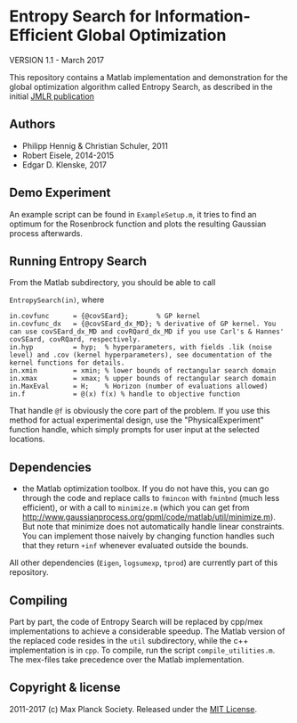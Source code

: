 Entropy Search for Information-Efficient Global Optimization
============================================================

VERSION 1.1 - March 2017

This repository contains a Matlab implementation and demonstration for the global optimization
algorithm called Entropy Search, as described in the initial [JMLR publication]( http://www.jmlr.org/papers/v13/hennig12a.html)

Authors
-------
* Philipp Hennig & Christian Schuler, 2011
* Robert Eisele, 2014-2015
* Edgar D. Klenske, 2017

Demo Experiment
---------------
An example script can be found in `ExampleSetup.m`, it tries to find an optimum for the Rosenbrock function and plots the resulting Gaussian process afterwards.

Running Entropy Search
----------------------
From the Matlab subdirectory, you should be able to call

`EntropySearch(in)`, where

```
in.covfunc      = {@covSEard};       % GP kernel  
in.covfunc_dx   = {@covSEard_dx_MD}; % derivative of GP kernel. You can use covSEard_dx_MD and covRQard_dx_MD if you use Carl's & Hannes' covSEard, covRQard, respectively.  
in.hyp          = hyp;  % hyperparameters, with fields .lik (noise level) and .cov (kernel hyperparameters), see documentation of the kernel functions for details.  
in.xmin         = xmin; % lower bounds of rectangular search domain  
in.xmax         = xmax; % upper bounds of rectangular search domain  
in.MaxEval      = H;    % Horizon (number of evaluations allowed)  
in.f            = @(x) f(x) % handle to objective function  
```

That handle `@f` is obviously the core part of the problem. If you use this method for actual experimental design, use the "PhysicalExperiment" function handle, which simply prompts for user input at the selected locations.

Dependencies
------------
* the Matlab optimization toolbox. If you do not have this, you can go through the code and replace calls to `fmincon` with `fminbnd` (much less efficient), or with a call to `minimize.m` (which you can get from http://www.gaussianprocess.org/gpml/code/matlab/util/minimize.m). But note that minimize does not automatically handle linear constraints. You can implement those naively by changing function handles such that they return `+inf` whenever evaluated outside the bounds.

All other dependencies (`Eigen`, `logsumexp`, `tprod`) are currently part of this repository.

Compiling
---------
Part by part, the code of Entropy Search will be replaced by cpp/mex implementations to achieve a considerable speedup. The Matlab version of the replaced code resides in the `util` subdirectory, while the c++ implementation is in `cpp`. To compile, run the script `compile_utilities.m`. The mex-files take precedence over the Matlab implementation.

Copyright & license
-------------------
2011-2017 (c) Max Planck Society.
Released under the [MIT License](https://opensource.org/licenses/MIT).
